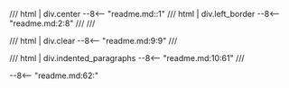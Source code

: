 <style>
  h1 {
    display: none;
  }
</style>

[//]: <> (Idea from sebpretzer comment: https://github.com/squidfunk/mkdocs-material/issues/6845#issuecomment-2192879200)

/// html | div.center
--8<-- "readme.md::1"
/// html | div.left_border
--8<-- "readme.md:2:8"
///
///

/// html | div.clear
--8<-- "readme.md:9:9"
///

/// html | div.indented_paragraphs
--8<-- "readme.md:10:61"
///

--8<-- "readme.md:62:"

